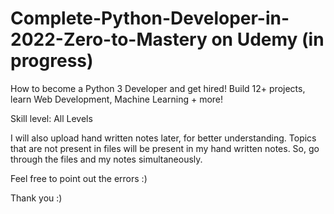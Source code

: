 # Complete-Python-Developer-in-2022-Zero-to-Mastery on Udemy (in progress)
How to become a Python 3 Developer and get hired! Build 12+ projects, learn Web Development, Machine Learning + more!

Skill level: All Levels

I will also upload hand written notes later, for better understanding.
Topics that are not present in files will be present in my hand written notes. So, go through the files and my notes simultaneously.

Feel free to point out the errors :)

Thank you :)
